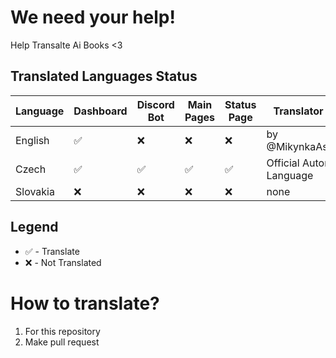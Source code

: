# We need your help!
Help Transalte Ai Books &lt;3


## Translated Languages Status
| Language  | Dashboard | Discord Bot   | Main Pages    | Status Page   |   Translator  |
| --------- | --------- | ------------- | ------------- | --------------| ------------- |
| English   |   ✅      |       ❌     |    ❌         |    ❌  |        by @MikynkaAsi  |
| Czech     |   ✅      |       ✅     |    ✅         |    ✅  | Official Autor Language |
| Slovakia  |   ❌      |       ❌     |    ❌         |    ❌  | none  |

## Legend
+ ✅ - Translate
+ ❌ - Not Translated


# How to translate?
1. For this repository 
2. Make pull request
